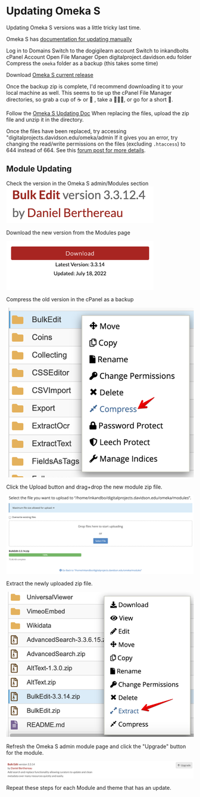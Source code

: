 # Updating Omeka S

Updating Omeka S versions was a little tricky last time.

Omeka S has [documentation for updating manually](https://omeka.org/s/docs/user-manual/install/#updating)

Log in to Domains
Switch to the dogigilearn account
Switch to inkandbolts cPanel Account
Open File Manager
Open digitalproject.davidson.edu folder
Compress the `omeka` folder as a backup (this takes some time)

Download [Omeka S current release](https://omeka.org/s/download/)

Once the backup zip is complete, I'd recommend downloading it to your local machine as well. This seems to tie up the cPanel File Manager directories, so grab a cup of ☕ or 🍵 , take a 🙆🏼‍♂️, or go for a short 🚶.

Follow the [Omeka S Updating Doc](https://omeka.org/s/docs/user-manual/install/#updating)
When replacing the files, upload the zip file and unzip it in the directory.

Once the files have been replaced, try accessing "digitalprojects.davidson.edu/omeka/admin
If it gives you an error, try changing the read/write permissions on the files (excluding `.htaccess`) to 644 instead of 664. See this [forum post for more details](https://forum.omeka.org/t/update-to-v-3-0-0-500-internal-server-error/11925/2).

## Module Updating

Check the version in the Omeka S admin/Modules section
![module version](./help_files/Module_Version_Check.png)

Download the new version from the Modules page

![download new version](./help_files/Module_Version_New_Download.png)

Compress the old version in the cPanel as a backup

![compress module](./help_files/Module_Version_Compress.png)

Click the Upload button and drag+drop the new module zip file.

![upload new module](./help_files/Module_Version_Upload_New.png)

Extract the newly uploaded zip file.

![Extract New Module](./help_files/Module_Version_Extract_New.png)

Refresh the Omeka S admin module page and click the "Upgrade" button for the module.

![Upgrade module](./help_files/Module_Version_Upgrade.png)

Repeat these steps for each Module and theme that has an update.
